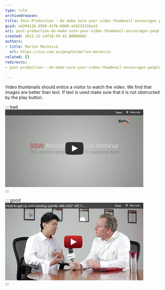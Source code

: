 ```yaml
---
type: rule
archivedreason: 
title: Post-Production - Do make sure your video thumbnail encourages people to watch the video?
guid: ed20412b-95b6-41fb-b668-a54233116a1d
uri: post-production-do-make-sure-your-video-thumbnail-encourages-people-to-watch-the-video
created: 2012-12-14T18:59:42.0000000Z
authors:
- title: Marlon Marescia
  url: https://ssw.com.au/people/marlon-marescia
related: []
redirects:
- post-production---do-make-sure-your-video-thumbnail-encourages-people-to-watch-the-video

---
```


Video thumbnails should entice a visitor to watch the video. We find that images are better than text. If text is used make sure that it is not obstructed by the play button. 
<!--endintro-->


::: bad  
![Figure: Bad example – Text is obstructed by the play button](video-thumb-bad.jpg)  
:::


::: good  
![Figure: Good Example – This image lets a visitor know that the video is an interview](video-thumb-good.jpg)  
:::

